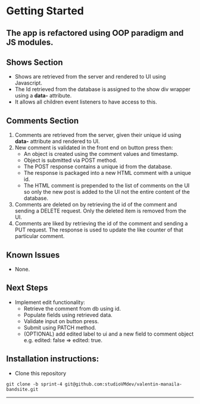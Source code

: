 # Getting Started

## The app is refactored using OOP paradigm and JS modules.
## __Shows Section__ 
- Shows are retrieved from the server and rendered to UI using Javascript.
- The Id retrieved from the database is assigned to the show div wrapper using a __data-__ attribute.
- It allows all children event listeners to have access to this.

## __Comments Section__
1. Comments are retrieved from the server, given their unique id using __data-__ attribute and rendered to UI.
2. New comment is validated in the front end on button press then:
      - An object is created using the comment values and timestamp. 
      - Object is submitted via POST method.
      - The POST response contains a unique id from the database.
      - The response is packaged into a new HTML comment with a unique id.
      - The HTML comment is prepended to the list of comments on the UI so only the new post is added to the UI not the entire content of the database.
3. Comments are deleted on by retrieving the id of the comment and sending a DELETE request. Only the deleted item is removed from the UI.
4. Comments are liked by retrieving the id of the comment and sending a PUT request. The response is used to update the like counter of that particular comment.
## __Known Issues__
- None.
## __Next Steps__
- Implement edit functionality: 
    - Retrieve the comment from db using id.
    - Populate fields using retrieved data.
    - Validate input on button press.
    - Submit using PATCH method.
    - (OPTIONAL) add edited label to ui and a new field to comment object e.g. edited: false => edited: true.
## __Installation instructions:__ 

- [](#) Clone this repository

```shell
git clone -b sprint-4 git@github.com:studioVMdev/valentin-manaila-bandsite.git
```
---
